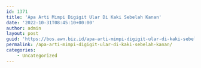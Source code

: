 ```yaml
---
id: 1371
title: 'Apa Arti Mimpi Digigit Ular Di Kaki Sebelah Kanan'
date: '2022-10-31T08:45:10+00:00'
author: admin
layout: post
guid: 'https://bos.awn.biz.id/apa-arti-mimpi-digigit-ular-di-kaki-sebelah-kanan/'
permalink: /apa-arti-mimpi-digigit-ular-di-kaki-sebelah-kanan/
categories:
    - Uncategorized
---
```


